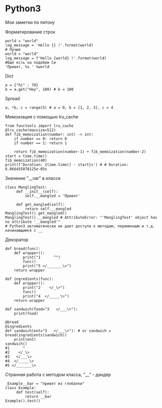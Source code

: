 # Python3
Мои заметки по питону

Форматирование строк
```python3
world = "world"
log_message = 'Hello {} !'.format(world)
# Лучше
world = "world"
log_message = f'Hello {world} !'.format(world)
#Еще есть на подобии Си
'Привет, %s ' %world
```

Dict
```python3
a = {"hi" : 70}
b = a.get("Hey", 100) # b = 100
```

Spread 
```python3
a, *b, c = range(5) # a = 0, b = [1, 2, 3], c = 4
```

Мемоизация с помощью lru_cache
```python3
from functools import lru_cache
@lru_cache(maxsize=512)
def fib_memoization(number: int) -> int:
    if number == 0: return 0
    if number == 1: return 1
    
    return fib_memoization(number-1) + fib_memoization(number-2)
start = time.time()
fib_memoization(40)
print(f'Duration: {time.time() - start}s') # # Duration: 6.866455078125e-05s
```
Значение "__var" в классе
```python3
class ManglingTest:
     def __init__(self):
         self.__mangled = 'Привет'
        
     def get_mangled(self):
         return self.__mangled
ManglingTest().get_mangled()
ManglingTest().__mangled # AttributeError: "'ManglingTest' object has no attribute '__mangled'"
# Python3 автоматически не дает доступа к методам, переменным и т.д. начинающимся с __
```
Декоратор
```python3
def bread(func):
    def wrapper():
        print("1      ^")
        func()
        print("5 </_______\>")
    return wrapper
 
def ingredients(func):
    def wrapper():
        print("2    </_\>")
        func()
        print("4  </_____\>")
    return wrapper
 
def sandwich(food="3   </___\>"):
    print(food)
    
@bread
@ingredients
def sandwich(ent="3   </___\>"): # or sandwich = bread(ingredients(sandwich))
    print(ent)
sandwich() 
#1      ^
#2    </_\>
#3   </___\>
#4  </_____\>
#5 </_______\>
```

Странная работа с методом класса, "__" - дандер
```python3
_Example__bar = "привет из глобалки"
class Example:
     def test(self):
         return __bar
Example().test()
```

